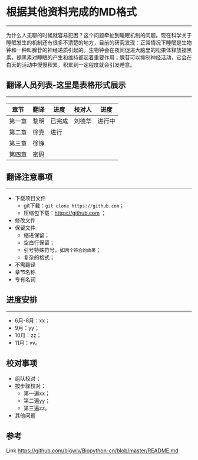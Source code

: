 # 根据其他资料完成的MD格式
---------------------------
为什么人无聊的时候就容易犯困？这个问题牵扯到睡眠机制的问题。现在科学关于睡眠发生的机制还有很多不清楚的地方，目前的研究发现：正常情况下睡眠是生物钟和一种叫腺苷的神经递质引起的。生物钟会在夜间促进大脑里的松果体释放褪黑素，褪黑素对睡眠的产生和维持都起着重要作用；腺苷可以抑制神经活动，它会在白天的活动中慢慢积累，积累到一定程度就会引发睡意。
 
## 翻译人员列表-这里是表格形式展示
-----------------------------------

| 章节   | 翻译 | 进度 | 校对人 | 进度 |
| ----   | ---- | ---- | ---- | ---- |
| 第一章 | 黎明 | 已完成 | 刘德华 | 进行中 |
| 第二章 | 徐克 | 进行 | | |
| 第三章 | 徐铮 | | | |
| 第四章 | 密码 | | | |

## 翻译注意事项
------------------
- 下载项目文件
    - git下载：`git clone https://github.com`；
	- 压缩包下载：https://github.com ；
- 修改文件
- 保留文件
    - 缩进保留；
	- 空白行保留；
	- 引号特殊符号，如``两个符合的效果``；
	- 复杂的格式；
- 不需翻译
- 章节名称
- 专有名词

## 进度安排
-----------
- 6月-8月：xx；
- 9月：yy；
- 10月：zz；
- 11月：vv。

## 校对事项
- 组队校对；
- 按步骤校对：
    - 第一遍xx；
	- 第二遍yy；
	- 第三遍zz。
- 其他问题

参考
----
Link https://github.com/bigwiv/Biopython-cn/blob/master/README.md